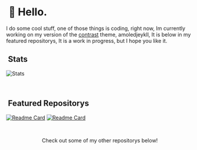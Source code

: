 
# &nbsp;👋 Hello.

I do some cool stuff, one of those things is coding, right now, Im currently working on my version of the [contrast](https://github.com/niklasbuschmann/contrast) theme, amoledjeykll, It is below in my featured repositorys, It is a work in progress, but I hope you like it.

## &nbsp;Stats

![Stats](https://github-readme-stats.vercel.app/api?username=dyzuofficial&hide=contribs,prs&show_icons=true&bg_color=0d1116&title_color=FFFFFF&text_color=FFFFFF&icon_color=FFFFFF)

&nbsp;

## &nbsp;Featured Repositorys

[![Readme Card](https://github-readme-stats.vercel.app/api/pin/?username=dyzuofficial&repo=amoledjeykll&bg_color=0d1116&title_color=FFFFFF&text_color=FFFFFF&icon_color=FFFFFF)](https://github.com/dyzuofficial/amoledjeykll) 
[![Readme Card](https://github-readme-stats.vercel.app/api/pin/?username=bread-official&repo=bread&bg_color=0d1116&title_color=FFFFFF&text_color=FFFFFF&icon_color=FFFFFF)](https://github.com/bread-official/bread) 

&nbsp;



<p align="center">
&nbsp;Check out some of my other repositorys below!
</p>
&nbsp;
